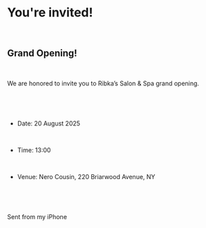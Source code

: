 
<!DOCTYPE html>

<html lang="en">

<head>

  <meta charset="utf-8" />

  <title>Project: Event Invite</title>

  <style>

    body {

      background: rgb(14, 30, 105);

      color: rgb(189, 160, 28);

      font-family: cursive;

      margin: 0;

      padding: 0;

    }

    #container {

      width: 400px;

      border: 6px ridge rgb(189, 160, 28);

      padding: 6px;

      margin: 40px auto;

      box-sizing: border-box;

    }

    h1, h2, p, li {

      font-style: italic;

      font-weight: bold;

      color: rgb(189, 160, 28);

      font-family: cursive;

      text-align: center;

    }

    h1 {

      text-decoration: underline;

      font-size: 40px;

      margin-bottom: 10px;

    }

    h2 {

      font-size: 70px;

      margin-top: 0;

      margin-bottom: 20px;

    }

    p {

      font-size: 23px;

      margin-top: 0;

      margin-bottom: 20px;

    }

    ul {

      list-style-type: none;

      padding: 0;

    }

    li {

      font-size: 20px;

      margin-bottom: 8px;

    }

  </style>

</head>

<body>

  <div id="container">

    <h1>You're invited!</h1>

    <h2>Grand Opening!</h2>

    <p>We are honored to invite you to Ribka’s Salon & Spa grand opening.</p>

    <ul>

      <li>Date: 20 August 2025</li>

      <li>Time: 13:00</li>

      <li>Venue: Nero Cousin, 220 Briarwood Avenue, NY</li>

    </ul>

  </div>

</body>

</html>


Sent from my iPhone


